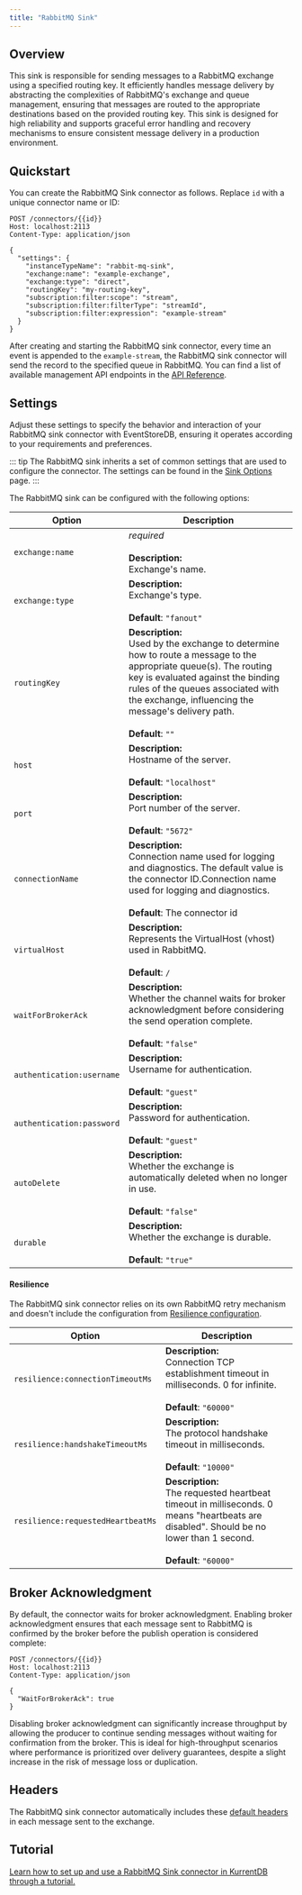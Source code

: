 ```yaml
---
title: "RabbitMQ Sink"
---
```


<Badge type="info" vertical="middle" text="License Required"/>

## Overview

This sink is responsible for sending messages to a RabbitMQ exchange using a specified routing key. It efficiently
handles message delivery by abstracting the complexities of RabbitMQ's exchange and queue management, ensuring that
messages are routed to the appropriate destinations based on the provided routing key. This sink is designed for high
reliability and supports graceful error handling and recovery mechanisms to ensure consistent message delivery in a
production environment.

## Quickstart

You can create the RabbitMQ Sink connector as follows. Replace `id` with a unique connector name or ID:

```http
POST /connectors/{{id}}
Host: localhost:2113
Content-Type: application/json

{
  "settings": {
    "instanceTypeName": "rabbit-mq-sink",
    "exchange:name": "example-exchange",
    "exchange:type": "direct",
    "routingKey": "my-routing-key",
    "subscription:filter:scope": "stream",
    "subscription:filter:filterType": "streamId",
    "subscription:filter:expression": "example-stream"
  }
}
```

After creating and starting the RabbitMQ sink connector, every time an event is
appended to the `example-stream`, the RabbitMQ sink connector will send the
record to the specified queue in RabbitMQ. You can find a list of available
management API endpoints in the [API Reference](../manage.md).

## Settings

Adjust these settings to specify the behavior and interaction of your RabbitMQ sink connector with EventStoreDB, ensuring it operates according to your requirements and preferences.

::: tip
The RabbitMQ sink inherits a set of common settings that are used to configure the connector. The settings can be found in
the [Sink Options](../settings.md#sink-options) page.
:::

The RabbitMQ sink can be configured with the following options:

| Option                            | Description                                                                                                                                                                                                                                                                    |
| --------------------------------- | ------------------------------------------------------------------------------------------------------------------------------------------------------------------------------------------------------------------------------------------------------------------------------ |
| `exchange:name`                   | _required_<br><br>**Description:**<br>Exchange's name.                                                                                                                                                                                                                         |
| `exchange:type`                   | **Description:**<br>Exchange's type.<br><br>**Default**: `"fanout"`                                                                                                                                                                                                            |
| `routingKey`                      | **Description:**<br>Used by the exchange to determine how to route a message to the appropriate queue(s). The routing key is evaluated against the binding rules of the queues associated with the exchange, influencing the message's delivery path.<br><br>**Default**: `""` |
| `host`                            | **Description:**<br>Hostname of the server.<br><br>**Default**: `"localhost"`                                                                                                                                                                                                  |
| `port`                            | **Description:**<br>Port number of the server.<br><br>**Default**: `"5672"`                                                                                                                                                                                                    |
| `connectionName`                  | **Description:**<br>Connection name used for logging and diagnostics. The default value is the connector ID.Connection name used for logging and diagnostics.<br><br>**Default**: The connector id                                                                             |
| `virtualHost`                     | **Description:**<br>Represents the VirtualHost (vhost) used in RabbitMQ. <br><br>**Default**: `/`                                                                                                                                                                              |
| `waitForBrokerAck`                | **Description:**<br>Whether the channel waits for broker acknowledgment before considering the send operation complete.<br><br>**Default**: `"false"`                                                                                                                          |
| `authentication:username`         | **Description:**<br>Username for authentication.<br><br>**Default**: `"guest"`                                                                                                                                                                                                 |
| `authentication:password`         | **Description:**<br>Password for authentication.<br><br>**Default**: `"guest"`                                                                                                                                                                                                 |
| `autoDelete`                      | **Description:**<br>Whether the exchange is automatically deleted when no longer in use.<br><br>**Default**: `"false"`                                                                                                                                                         |
| `durable`                         | **Description:**<br>Whether the exchange is durable.<br><br>**Default**: `"true"`                                                                                                                                                                                              |

#### Resilience

The RabbitMQ sink connector relies on its own RabbitMQ retry mechanism and doesn't include the configuration from [Resilience configuration](../settings.md#resilience-configuration).

| Option                            | Description                                                                                                                                                                                                                                                                    |
| --------------------------------- | ------------------------------------------------------------------------------------------------------------------------------------------------------------------------------------------------------------------------------------------------------------------------------ |
| `resilience:connectionTimeoutMs`  | **Description:**<br>Connection TCP establishment timeout in milliseconds. 0 for infinite.<br><br>**Default**: `"60000"`                                                                                                                                                        |
| `resilience:handshakeTimeoutMs`   | **Description:**<br>The protocol handshake timeout in milliseconds.<br><br>**Default**: `"10000"`                                                                                                                                                                              |
| `resilience:requestedHeartbeatMs` | **Description:**<br>The requested heartbeat timeout in milliseconds. 0 means "heartbeats are disabled". Should be no lower than 1 second.<br><br>**Default**: `"60000"`                                                                                                        |

## Broker Acknowledgment

By default, the connector waits for broker acknowledgment. Enabling broker acknowledgment ensures that each message sent
to RabbitMQ is confirmed by the broker before the publish operation is considered complete:

```http
POST /connectors/{{id}}
Host: localhost:2113
Content-Type: application/json

{
  "WaitForBrokerAck": true
}
```

Disabling broker acknowledgment can significantly increase throughput by allowing the producer to continue sending
messages without waiting for confirmation from the broker. This is ideal for high-throughput scenarios where performance
is prioritized over delivery guarantees, despite a slight increase in the risk of message loss or duplication.

## Headers

The RabbitMQ sink connector automatically includes these [default headers](../features.md#headers) in each message sent to the exchange. 

## Tutorial
[Learn how to set up and use a RabbitMQ Sink connector in KurrentDB through a tutorial.](/tutorials/RabbitMQ_Sink.md)
